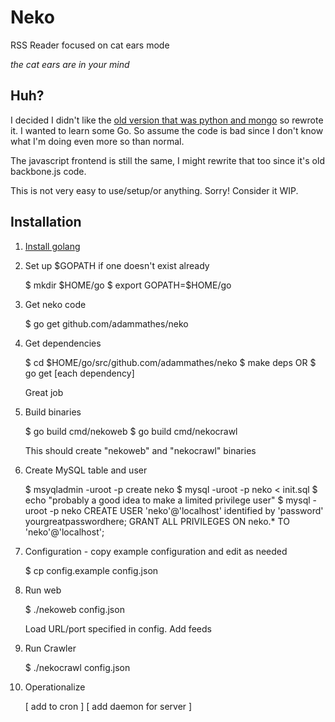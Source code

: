 # Neko

RSS Reader focused on cat ears mode

*the cat ears are in your mind*

## Huh?

I decided I didn't like the [old version that was python and mongo](https://github.com/adammathes/neko_v1) so rewrote it. I wanted to learn some Go. So assume the code is bad since I don't know what I'm doing even more so than normal.

The javascript frontend is still the same, I might rewrite that too since it's old backbone.js code.

This is not very easy to use/setup/or anything. Sorry! Consider it WIP.

## Installation

1. [Install golang](https://golang.org)

2. Set up $GOPATH if one doesn't exist already

    $ mkdir $HOME/go
    $ export GOPATH=$HOME/go
    
3. Get neko code
   
   $ go get github.com/adammathes/neko 

4. Get dependencies

    $ cd $HOME/go/src/github.com/adammathes/neko
    $ make deps
    OR 
    $ go get [each dependency]
    
    Great job

5. Build binaries

    $ go build cmd/nekoweb
    $ go build cmd/nekocrawl

    This should create "nekoweb" and "nekocrawl" binaries


6. Create MySQL table and user

    $ msyqladmin -uroot -p create neko
    $ mysql -uroot -p neko < init.sql
    $ echo "probably a good idea to make a limited privilege user"
    $ mysql -uroot -p neko
    CREATE USER 'neko'@'localhost' identified by 'password' yourgreatpasswordhere;
    GRANT ALL PRIVILEGES ON neko.* TO 'neko'@'localhost';
        
7. Configuration - copy example configuration and edit as needed

    $ cp config.example config.json
    
8. Run web

    $ ./nekoweb config.json
    
    Load URL/port specified in config. Add feeds
    
9. Run Crawler

    $ ./nekocrawl config.json
    
10. Operationalize

    [ add to cron ]
    [ add daemon for server ]
